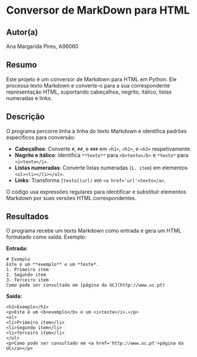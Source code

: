 # Conversor de MarkDown para HTML

## Autor(a)

Ana Margarida Pires, A96060

## Resumo

Este projeto é um conversor de Markdown para HTML em Python. Ele processa texto Markdown e converte-o para a sua correspondente representação HTML, suportando cabeçalhos, negrito, itálico, listas numeradas e links.

## Descrição

O programa percorre linha à linha do texto Markdown e identifica padrões específicos para conversão:
- **Cabeçalhos**: Converte `#`, `##`, e `###` em `<h1>`, `<h2>`, e `<h3>` respetivamente.
- **Negrito e itálico**: Identifica `**texto**` para `<b>texto</b>` e `*texto*` para `<i>texto</i>`.
- **Listas numeradas**: Converte listas numeradas (`1. item`) em elementos `<ol><li></li></ol>`.
- **Links**: Transforma `[texto](url)` em `<a href='url'>texto</a>`.

O código usa expressões regulares para identificar e substituir elementos Markdown por suas versões HTML correspondentes.

## Resultados

O programa recebe um texto Markdown como entrada e gera um HTML formatado como saída. Exemplo:

**Entrada:**
```
# Exemplo
Este é um **exemplo** e um *teste*.
1. Primeiro item
2. Segundo item
3. Terceiro item
Como pode ser consultado em [página da UC](http://www.uc.pt)
```

**Saída:**
```
<h1>Exemplo</h1>
<p>Este é um <b>exemplo</b> e um <i>teste</i>.</p>
<ol>
<li>Primeiro item</li>
<li>Segundo item</li>
<li>Terceiro item</li>
</ol>
<p>Como pode ser consultado em <a href='http://www.uc.pt'>página da UC</a></p>
```
